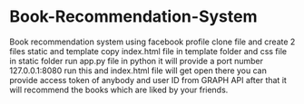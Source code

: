 # Book-Recommendation-System
Book recommendation system using facebook profile
clone file and create 2 files static and template
copy index.html file in template folder 
and css file in static folder
run app.py file in python it will provide a port number 127.0.0.1:8080
run this and index.html file will get open
there you can provide access token of anybody and user ID from GRAPH API
after that it will recommend the books which are liked by your friends.
